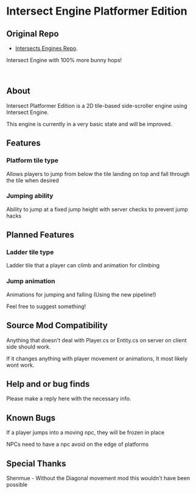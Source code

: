 # Intersect Engine Platformer Edition

## Original Repo

 * [Intersects Engines Repo](https://github.com/AscensionGameDev/Intersect-Engine).

Intersect Engine with 100% more bunny hops!

 

## About

Intersect Platformer Edition is a 2D tile-based side-scroller engine using Intersect Engine.

This engine is currently in a very basic state and will be improved.

## Features

### Platform tile type

Allows players to jump from below the tile landing on top and fall through the tile when desired

### Jumping ability

Ability to jump at a fixed jump height with server checks to prevent jump hacks

## Planned Features

### Ladder tile type

Ladder tile that a player can climb and animation for climbing

### Jump animation

Animations for jumping and falling (Using the new pipeline!)

Feel free to suggest something!

## Source Mod Compatibility

Anything that doesn't deal with Player.cs or Entity.cs on server on client side should work.

If it changes anything with player movement or animations, It most likely wont work.
 
## Help and or bug finds

Please make a reply here with the necessary info.

## Known Bugs

If a player jumps into a moving npc, they will be frozen in place

NPCs need to have a npc avoid on the edge of platforms

## Special Thanks

Shenmue - Without the Diagonal movement mod this wouldn't have been possible


